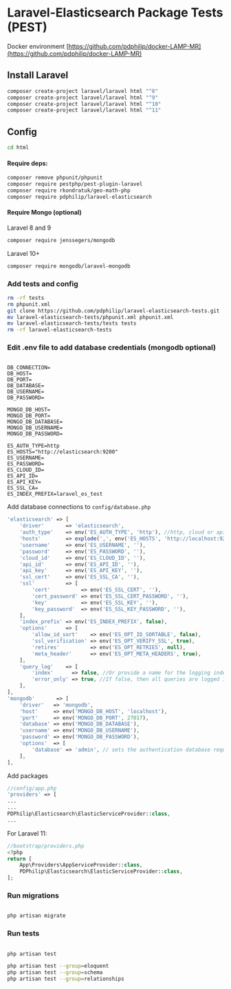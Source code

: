 # Laravel-Elasticsearch Package Tests (PEST)

Docker environment [https://github.com/pdphilip/docker-LAMP-MR](https://github.com/pdphilip/docker-LAMP-MR)

## Install Laravel

```bash
composer create-project laravel/laravel html "^8"
composer create-project laravel/laravel html "^9"
composer create-project laravel/laravel html "^10"
composer create-project laravel/laravel html "^11"

```

## Config


```bash
cd html
```
#### Require deps:
```bash
composer remove phpunit/phpunit
composer require pestphp/pest-plugin-laravel
composer require rkondratuk/geo-math-php 
composer require pdphilip/laravel-elasticsearch
```

#### Require Mongo (optional)
Laravel 8 and 9
```bash
composer require jenssegers/mongodb
```
Laravel 10+
```bash
composer require mongodb/laravel-mongodb
```

### Add tests and config
```bash
rm -rf tests
rm phpunit.xml
git clone https://github.com/pdphilip/laravel-elasticsearch-tests.git
mv laravel-elasticsearch-tests/phpunit.xml phpunit.xml
mv laravel-elasticsearch-tests/tests tests
rm -rf laravel-elasticsearch-tests
```

### Edit .env file to add database credentials (mongodb optional)

```dotenv

DB_CONNECTION=
DB_HOST=
DB_PORT=
DB_DATABASE=
DB_USERNAME=
DB_PASSWORD=

MONGO_DB_HOST=
MONGO_DB_PORT=
MONGO_DB_DATABASE=
MONGO_DB_USERNAME=
MONGO_DB_PASSWORD=

ES_AUTH_TYPE=http
ES_HOSTS="http://elasticsearch:9200"
ES_USERNAME=
ES_PASSWORD=
ES_CLOUD_ID=
ES_API_ID=
ES_API_KEY=
ES_SSL_CA=
ES_INDEX_PREFIX=laravel_es_test

```

Add database connections to `config/database.php`

```php
'elasticsearch' => [
    'driver'       => 'elasticsearch',
    'auth_type'    => env('ES_AUTH_TYPE', 'http'), //http, cloud or api
    'hosts'        => explode(',', env('ES_HOSTS', 'http://localhost:9200')),
    'username'     => env('ES_USERNAME', ''),
    'password'     => env('ES_PASSWORD', ''),
    'cloud_id'     => env('ES_CLOUD_ID', ''),
    'api_id'       => env('ES_API_ID', ''),
    'api_key'      => env('ES_API_KEY', ''),
    'ssl_cert'     => env('ES_SSL_CA', ''),
    'ssl'          => [
        'cert'          => env('ES_SSL_CERT', ''),
        'cert_password' => env('ES_SSL_CERT_PASSWORD', ''),
        'key'           => env('ES_SSL_KEY', ''),
        'key_password'  => env('ES_SSL_KEY_PASSWORD', ''),
    ],
    'index_prefix' => env('ES_INDEX_PREFIX', false),
    'options'      => [
        'allow_id_sort'    => env('ES_OPT_ID_SORTABLE', false),
        'ssl_verification' => env('ES_OPT_VERIFY_SSL', true),
        'retires'          => env('ES_OPT_RETRIES', null),
        'meta_header'      => env('ES_OPT_META_HEADERS', true),
    ],
    'query_log'    => [
        'index'      => false, //Or provide a name for the logging index ex: 'laravel_query_logs'
        'error_only' => true, //If false, then all queries are logged if the query_log index is set
    ],
],
'mongodb'       => [
    'driver'   => 'mongodb',
    'host'     => env('MONGO_DB_HOST', 'localhost'),
    'port'     => env('MONGO_DB_PORT', 27017),
    'database' => env('MONGO_DB_DATABASE'),
    'username' => env('MONGO_DB_USERNAME'),
    'password' => env('MONGO_DB_PASSWORD'),
    'options'  => [
        'database' => 'admin', // sets the authentication database required by mongo 3
    ],
],
```

Add packages

```php
//config/app.php
'providers' => [
...
...
PDPhilip\Elasticsearch\ElasticServiceProvider::class,
...
```

For Laravel 11:
```php
//bootstrap/providers.php
<?php
return [
    App\Providers\AppServiceProvider::class,
    PDPhilip\Elasticsearch\ElasticServiceProvider::class,
];

```



### Run migrations

```bash

php artisan migrate

```

### Run tests

```bash

php artisan test

php artisan test --group=eloquent
php artisan test --group=schema
php artisan test --group=relationships


```
